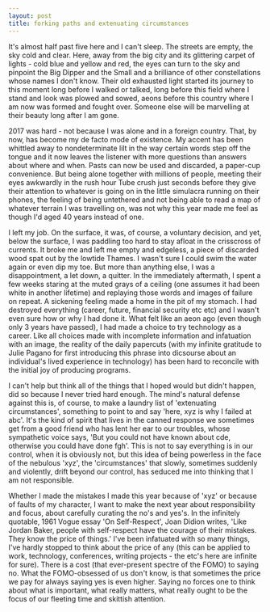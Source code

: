 ```yaml
---
layout: post
title: forking paths and extenuating circumstances
---
```


It's almost half past five here and I can't sleep. The streets are empty, the sky cold and clear. Here, away from the big city
and its glittering carpet of lights - cold blue and yellow and red, the eyes can turn to the sky and pinpoint the Big Dipper and the Small and a brilliance of other constellations whose names I don't know. Their old exhausted light started its journey to this moment long before I walked or talked, long before this field where I stand and look was plowed and sowed, aeons before this country where I am now was formed and fought over. Someone else will be marvelling at their beauty long after I am gone. 

2017 was hard - not because I was alone and in a foreign country. That, by now, has become my de facto mode of existence. My accent has been whittled away to nondeterminate lilt in the way certain words step off the tongue and it now leaves the listener with more questions than answers about where and when.  Pasts can now be used and discarded, a paper-cup convenience. But being alone together with millions of people, meeting their eyes awkwardly in the rush hour Tube crush just seconds before they give their attention to whatever is going on in the little simulacra running on their phones, the feeling of being untethered and not being able to read a map of whatever terrain I was travelling on, was not why this year made me feel as though I'd aged 40 years instead of one.  

I left my job. On the surface, it was, of course, a voluntary decision, and yet, below the surface, I was paddling too hard to stay afloat in the crisscross of currents. It broke me and left me empty and edgeless, a piece of discarded wood spat out by the lowtide Thames. I wasn't sure I could swim the water again or even dip my toe. But more than anything else, I was a disappointment, a let down, a quitter. In the immediately aftermath, I spent a few weeks staring at the muted grays of a ceiling (one assumes it had been white in another lifetime) and replaying those words and images of failure on repeat. A sickening feeling made a home in the pit of my stomach. I had destroyed everything (career, future, financial security etc etc) and I wasn't even sure how or why I had done it. 
What felt like an aeon ago (even though only 3 years have passed), I had made a choice to try technology as a career. Like all choices made with incomplete information and infatuation with an image, the reality of the daily papercuts (with my infinite gratitude to Julie Pagano for first introducing this phrase into dicsourse about an individual's lived experience in technology) has been hard to reconcile with the initial joy of producing programs. 

I can't help but think all of the things that I hoped would but didn't happen, did so because I never tried hard enough. The mind's natural defense against this is, of course, to make a laundry list of 'extenuating circumstances', something to point to and say 'here, xyz is why I failed at abc'. It's the kind of spirit that lives in the canned response we sometimes get from a good friend who has lent her ear to our troubles, whose sympathetic voice says, 'But you could not have known about cde, otherwise you could have done fgh'. This is not to say everything is in our control, when it is obviously not, but this idea of being powerless in the face of the nebulous 'xyz', the 'circumstances' that slowly, sometimes suddenly and violently, drift beyond our control, has seduced me into thinking that I am not responsible.

Whether I made the mistakes I made this year because of 'xyz' or because of faults of my character, I want to make the next year about responsibility and focus, about carefully curating the no's and yes's. In the infinitely quotable, 1961 Vogue essay 'On Self-Respect', Joan Didion writes, 'Like Jordan Baker, people with self-respect have the courage of their mistakes. They know the price of things.' I've been infatuated with so many things, I've hardly stopped to think about the price of any (this can be applied to work, technology, conferences, writing projects - the etc's here are infinite for sure). There is a cost (that ever-present spectre of the FOMO) to saying no. What the FOMO-obsessed of us don't know, is that sometimes the price we pay for always saying yes is even higher. Saying no forces one to think about what is important, what really matters, what really ought to be the focus of our fleeting time and skittish attention. 

